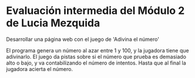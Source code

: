 # Evaluación intermedia del Módulo 2 de Lucia Mezquida

Desarrollar una página web con el juego de 'Adivina el número'

El programa genera un número al azar entre 1 y 100, y la jugadora tiene que adivinarlo. El juego da pistas sobre si el número que prueba es demasiado alto o bajo, y va contabilizando el número de intentos. Hasta que al final la jugadora acierta el número.

